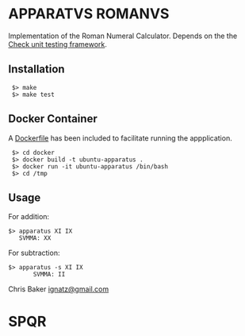 # APPARATVS ROMANVS

Implementation of the Roman Numeral Calculator. Depends on the the [Check unit testing framework](https://libcheck.github.io/check/).

## Installation

     $> make
     $> make test 

## Docker Container

 A [Dockerfile](https://www.docker.com/) has been included to facilitate running the appplication.

     $> cd docker
     $> docker build -t ubuntu-apparatus .
     $> docker run -it ubuntu-apparatus /bin/bash
     $> cd /tmp

## Usage

For addition:

    $> apparatus XI IX
       SVMMA: XX

For subtraction:

    $> apparatus -s XI IX
           SVMMA: II

Chris Baker <ignatz@gmail.com>

# SPQR
